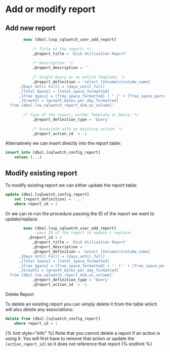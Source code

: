 # Add or modify report

## Add new report

```sql
		exec [dbo].[usp_sqlwatch_user_add_report] 
		
			/* Title of the report: */
			,@report_title = 'Disk Utilisation Report'
			
			/* Description: */
			,@report_description = ''
			
			/* Single Query or an entire Template: */
			,@report_definition = 'select [Volume]=[volume_name]
      ,[Days Until Full] = [days_until_full]
      ,[Total Space] = [total_space_formatted]
      ,[Free Space] = [free_space_formatted] + " (" + [free_space_percentage_formatted] + ")"
      ,[Growth] = [growth_bytes_per_day_formatted]
  from [dbo].[vw_sqlwatch_report_dim_os_volume]'
  	
  		/* Type of the report, either Template or Query: */
			,@report_definition_type = 'Query'
			
			/* Assosiate with an existing action: */
			,@report_action_id  = -1
```

Alternatively we can insert directly into the report table:

```sql
insert into [dbo].[sqlwatch_config_report]
    values (...)
```

## Modify existing report

To modify existing report we can either update the report table:

```sql
update [dbo].[sqlwatch_config_report]
    set [report_definition] = '...'
    where report_id = 1
```

Or we can re-run the procedure passing the ID of the report we want to update/replace:

```sql
		exec [dbo].[usp_sqlwatch_user_add_report] 
			--pass ID of the report to update / replace:
		  ,@report_id = 1
			,@report_title = 'Disk Utilisation Report'
			,@report_description = ''
			,@report_definition = 'select [Volume]=[volume_name]
      ,[Days Until Full] = [days_until_full]
      ,[Total Space] = [total_space_formatted]
      ,[Free Space] = [free_space_formatted] + '' ('' + [free_space_percentage_formatted] + '')''
      ,[Growth] = [growth_bytes_per_day_formatted]
  from [dbo].[vw_sqlwatch_report_dim_os_volume]'
			,@report_definition_type = 'Query'
			,@report_action_id  = -1
```

Delete Report

To delete an existing report you can simply delete it from the table which will also delete any associations:

```sql
delete from [dbo].[sqlwatch_config_report]
    where report_id = 1
```

{% hint style="info" %}
Note that you cannot delete a report if an action is using it. You will first have to remove that action or update the `[action_report_id]` so it does not reference that report
{% endhint %}



